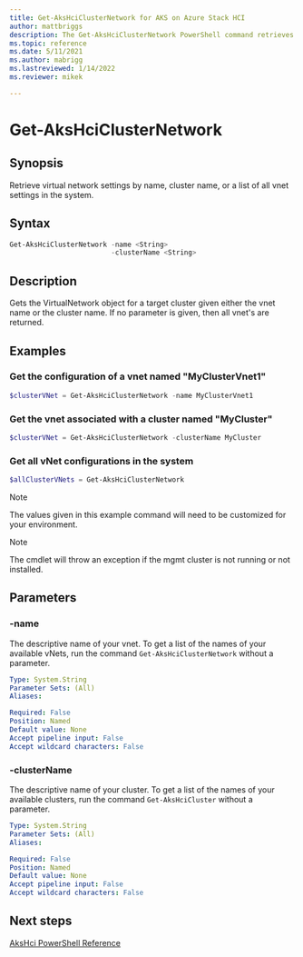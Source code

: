 ```yaml
---
title: Get-AksHciClusterNetwork for AKS on Azure Stack HCI
author: mattbriggs
description: The Get-AksHciClusterNetwork PowerShell command retrieves virtual network settings.
ms.topic: reference
ms.date: 5/11/2021
ms.author: mabrigg 
ms.lastreviewed: 1/14/2022
ms.reviewer: mikek

---
```


# Get-AksHciClusterNetwork

## Synopsis
Retrieve virtual network settings by name, cluster name, or a list of all vnet settings in the system.

## Syntax

```powershell
Get-AksHciClusterNetwork -name <String>
                         -clusterName <String>                    
```

## Description
Gets the VirtualNetwork object for a target cluster given either the vnet name or the cluster name. If no parameter is given, then all vnet's are returned.

## Examples

### Get the configuration of a vnet named "MyClusterVnet1"

```powershell
$clusterVNet = Get-AksHciClusterNetwork -name MyClusterVnet1
```

### Get the vnet associated with a cluster named "MyCluster"

```powershell
$clusterVNet = Get-AksHciClusterNetwork -clusterName MyCluster
```

### Get all vNet configurations in the system

```powershell
$allClusterVNets = Get-AksHciClusterNetwork
```

> [!NOTE]
> The values given in this example command will need to be customized for your environment.

> [!NOTE]
> The cmdlet will throw an exception if the mgmt cluster is not running or not installed.

## Parameters

### -name
The descriptive name of your vnet. To get a list of the names of your available vNets, run the command `Get-AksHciClusterNetwork` without a parameter.

```yaml
Type: System.String
Parameter Sets: (All)
Aliases:

Required: False
Position: Named
Default value: None
Accept pipeline input: False
Accept wildcard characters: False
```

### -clusterName
The descriptive name of your cluster. To get a list of the names of your available clusters, run the command `Get-AksHciCluster` without a parameter.

```yaml
Type: System.String
Parameter Sets: (All)
Aliases:

Required: False
Position: Named
Default value: None
Accept pipeline input: False
Accept wildcard characters: False
```
## Next steps

[AksHci PowerShell Reference](index.md)